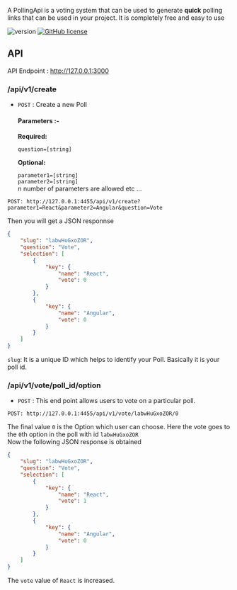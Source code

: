 
<div style="align:center"><p style="align:center">A PollingApi is a voting system that can be used to generate <b>quick</b> polling links that can be used in your project. It is completely free and easy to use</p>
<p style="align:center">
    <img src="https://img.shields.io/badge/version-0.1.0-blue.svg" title="version" alt="version">
    <a href="https://github.com/mufeedvh/binserve/blob/master/LICENSE"><img alt="GitHub license" src="https://img.shields.io/github/license/mufeedvh/binserve.svg"></a>
  
</p></div>

## API 

API Endpoint : http://127.0.0.1:3000 

### /api/v1/create
* `POST` : Create a new Poll

    #### Parameters :-   

   **Required:**
 
   `question=[string]`

   **Optional:**
 
   `parameter1=[string]`   
   `parameter2=[string]`    
    n number of parameters are allowed  etc ...  
           
```
POST: http://127.0.0.1:4455/api/v1/create?parameter1=React&parameter2=Angular&question=Vote
```
Then you will get a JSON responnse
```json
{
    "slug": "labwHuGxoZOR",
    "question": "Vote",
    "selection": [
        {
            "key": {
                "name": "React",
                "vote": 0
            }
        },
        {
            "key": {
                "name": "Angular",
                "vote": 0
            }
        }
    ]
}
```
```slug```: It is a unique ID which helps to identify your Poll. Basically it is your poll id.

### /api/v1/vote/poll_id/option
* `POST` : This end point allows users to vote on a particular poll.

```
POST: http://127.0.0.1:4455/api/v1/vote/labwHuGxoZOR/0

```
The final value ``0`` is the Option which user can choose. Here the vote goes to the ``0``th option in the poll with id ``labwHuGxoZOR``    
Now the following JSON response is obtained

```json
{
    "slug": "labwHuGxoZOR",
    "question": "Vote",
    "selection": [
        {
            "key": {
                "name": "React",
                "vote": 1
            }
        },
        {
            "key": {
                "name": "Angular",
                "vote": 0
            }
        }
    ]
}
```
The `vote` value of `React` is increased.
